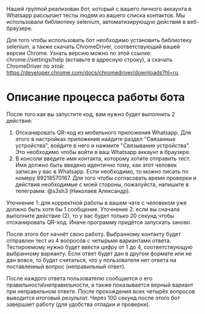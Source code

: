 Нашей группой реализован бот, который с вашего личного аккаунта в Whatsapp рассылает тесты людям из вашего списка контактов. Мы использовали библиотеку selenium, автоматизирующую действия в веб-браузере.

Для того чтобы использовать бот необходимо установить библиотеку selenium, а также скачать ChromeDriver, соответствующий вашей версии Chrome. Узнать версию можно по этой ссылке: chrome://settings/help (вставьте в адресную строку), а скачать ChromeDriver по этой: https://developer.chrome.com/docs/chromedriver/downloads?hl=ru.

# Описание процесса работы бота
После того как вы запустите код, вам нужно будет выполнить 2 действия: 
1. Отсканировать QR-код из мобильного приложения Whatsapp. Для этого в настройках приложения найдите раздел "Связанные устройства", войдите в него и нажмите "Связывание устройства". Это необходимо чтобы войти в ваш Whatsapp аккаунт в браузере.
2. В консоли введите имя контакта, которому хотите отправить тест. Имя должно быть введено идентично тому, как этот человек записан у вас в Whatsapp. Если необходимо, то можно писать по номеру 89218570167. Для того чтобы согласовать время проверки и действия необходимые с моей стороны, пожалуйста, напишите в телеграмм: @s3sh3 (Николаев Александр).

 Уточнение 1: для корректной работы в вашем чате с человеком уже должно быть хотя бы 1 сообщение.
 Уточнение 2: если вы сначала выполните действие (2), то у вас будет только 20 секунд чтобы отсканировать QR-код. Иначе программу придётся запускать заново.

После этого бот начнёт свою работу. Выбранному контакту будет отправлен тест из 4 вопросов с четырьмя вариантами ответа. Тестироемому нужно будет ввести цифру от 1 до 4, соответствующую выбранному варианту. Если ответ будет дан в другом формате или не дан вовсе, то будет считаться, что у пользователя нет ответа на поставленный вопрос (неправильный ответ).

После каждого ответа пользователю сообщается о его правильности\неправильности, а также показывается верный вариант при неправильном ответе. После прохождения всех четырёх вопросов выводится итоговый результат. Через 100 секунд после этого бот завершает работу (для удобства отладки и проверки).
